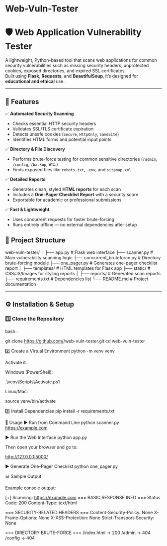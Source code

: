 # Web-Vuln-Tester


# 🛡️ Web Application Vulnerability Tester

A lightweight, Python-based tool that scans web applications for common security vulnerabilities such as missing security headers, unprotected cookies, exposed directories, and expired SSL certificates.  
Built using **Flask**, **Requests**, and **BeautifulSoup**, it’s designed for **educational and ethical** use.

---

## 🚀 Features

✅ **Automated Security Scanning**
- Checks essential HTTP security headers  
- Validates SSL/TLS certificate expiration  
- Detects unsafe cookies (`Secure`, `HttpOnly`, `SameSite`)  
- Identifies HTML forms and potential input points  

✅ **Directory & File Discovery**
- Performs brute-force testing for common sensitive directories (`/admin`, `/config`, `/backup`, etc.)  
- Finds exposed files like `robots.txt`, `.env`, and `sitemap.xml`

✅ **Detailed Reports**
- Generates clean, styled **HTML reports** for each scan  
- Includes a **One-Pager Checklist Report** with a security score  
- Exportable for academic or professional submissions  

✅ **Fast & Lightweight**
- Uses concurrent requests for faster brute-forcing  
- Runs entirely offline — no external dependencies after setup  

## 📂 Project Structure

web-vuln-tester/
│
├── app.py # Flask web interface
├── scanner.py # Main vulnerability scanning logic
├── concurrent_bruteforce.py # Directory brute-forcing module
├── one_pager.py # Generates one-pager checklist report
│
├── templates/ # HTML templates for Flask app
├── static/ # CSS/JS/Images for styling reports
│
├── reports/ # Generated scan reports
├── requirements.txt # Dependencies list
└── README.md # Project documentation


---

## ⚙️ Installation & Setup

### 1️⃣ Clone the Repository
bash :

git clone https://github.com/<your-username>/web-vuln-tester.git
cd web-vuln-tester

2️⃣ Create a Virtual Environment
python -m venv venv


Activate it:

Windows (PowerShell):

.\venv\Scripts\Activate.ps1


Linux/Mac:

source venv/bin/activate

3️⃣ Install Dependencies
pip install -r requirements.txt

🧪 Usage
▶️ Run from Command Line
python scanner.py https://example.com

▶️ Run the Web Interface
python app.py


Then open your browser and go to:

http://127.0.0.1:5000/

▶️ Generate One-Pager Checklist
python one_pager.py

📊 Sample Output

Example console output:

[+] Scanning: https://example.com
=== BASIC RESPONSE INFO ===
Status Code: 200
Content-Type: text/html

=== SECURITY-RELATED HEADERS ===
Content-Security-Policy: None
X-Frame-Options: None
X-XSS-Protection: None
Strict-Transport-Security: None

=== DIRECTORY BRUTE-FORCE ===
/index.html -> 200
/admin -> 404
/config -> 404


